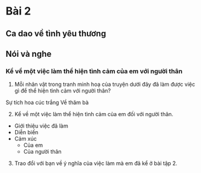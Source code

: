 # Bài 2
## Ca dao về tình yêu thương

## Nói và nghe

### Kể về một việc làm thể hiện tình cảm của em với người thân
1. Mỗi nhân vật trong tranh minh hoạ của truyện dưới đây đã làm được việc gì để thể hiện tình cảm với người thân?

Sự tích hoa cúc trắng
Về thăm bà

2. Kể về một việc làm thể hiện tình cảm của em đối với người thân.
- Giới thiệu việc đã làm
- Diễn biến
- Cảm xúc
  - Của em
  - Của người thân

3. Trao đổi với bạn về ý nghĩa của việc làm mà em đã kể ở bài tập 2.
